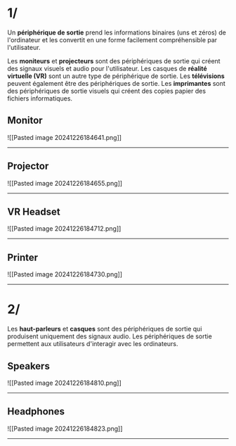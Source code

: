 
# 1/

Un **périphérique de sortie** prend les informations binaires (uns et zéros) de l'ordinateur et les convertit en une forme facilement compréhensible par l'utilisateur.

Les **moniteurs** et **projecteurs** sont des périphériques de sortie qui créent des signaux visuels et audio pour l'utilisateur. Les casques de **réalité virtuelle (VR)** sont un autre type de périphérique de sortie. Les **télévisions** peuvent également être des périphériques de sortie. Les **imprimantes** sont des périphériques de sortie visuels qui créent des copies papier des fichiers informatiques.

## Monitor

![[Pasted image 20241226184641.png]]

----

## Projector

![[Pasted image 20241226184655.png]]

---
## VR Headset

![[Pasted image 20241226184712.png]]

---

## Printer

![[Pasted image 20241226184730.png]]

----


# 2/

Les **haut-parleurs** et **casques** sont des périphériques de sortie qui produisent uniquement des signaux audio. Les périphériques de sortie permettent aux utilisateurs d'interagir avec les ordinateurs.

## Speakers

![[Pasted image 20241226184810.png]]


---
## Headphones


![[Pasted image 20241226184823.png]]



----
